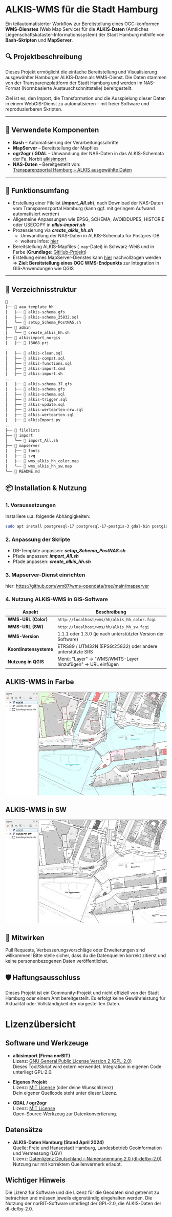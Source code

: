 # ALKIS-WMS für die Stadt Hamburg

Ein teilautomatisierter Workflow zur Bereitstellung eines OGC-konformen **WMS-Dienstes** (Web Map Service) für die **ALKIS-Daten** (Amtliches Liegenschaftskataster-Informationssystem) der Stadt Hamburg mithilfe von **Bash-Skripten** und **MapServer**.

## 🔍 Projektbeschreibung

Dieses Projekt ermöglicht die einfache Bereitstellung und Visualisierung ausgewählter Hamburger ALKIS-Daten als WMS-Dienst. Die Daten stammen von der Transparenzplattform der Stadt Hamburg und werden im NAS-Format (Normbasierte Austauschschnittstelle) bereitgestellt.

Ziel ist es, den Import, die Transformation und die Ausspielung dieser Daten in einem WebGIS-Dienst zu automatisieren – mit freier Software und reproduzierbaren Skripten.

---

## 🧰 Verwendete Komponenten

- **Bash** – Automatisierung der Verarbeitungsschritte
- **MapServer** – Bereitstellung der Mapfiles
- **ogr2ogr / GDAL** – Umwandlung der NAS-Daten in das ALKIS-Schemata der Fa. Norbit [alkisimport](https://github.com/norBIT/alkisimport/tree/master)
- **NAS-Daten** – Bereitgestellt von:  
  [Transparenzportal Hamburg – ALKIS ausgewählte Daten](https://suche.transparenz.hamburg.de/dataset/alkis-ausgewaehlte-daten-hamburg5)

---

## 🚀 Funktionsumfang

- Erstellung einer Filelist (***import_All.sh***), nach Download der NAS-Daten vom Transparenzportal Hamburg (kann ggf. mit geringem Aufwand automatisiert werden)
- Allgemeine Anpassungen wie EPSG, SCHEMA, AVOIDDUPES, HISTORIE oder USECOPY in ***alkis-import.sh***
- Prozessierung via ***create_alkis_hh.sh***
    - Umwandlung der NAS-Daten in ALKIS-Schemata für Postgres-DB
    - weitere Infos: [hier](https://www.norbit.de/74)
- Bereitstellung ALKIS-Mapfiles (`.map`-Datei) in Schwarz-Weiß und in Farbe (**Grundlage**: [GitHub-Projekt](https://github.com/norBIT/alkisplugin))
- Erstellung eines MapServer-Dienstes kann [hier](https://github.com/wm87/wms-opendata/tree/main/mapserver) nachvollzogen werden => **Ziel: Bereitstellung eines OGC WMS-Endpunkts** zur Integration in GIS-Anwendungen wie QGIS

---

## 📁 Verzeichnisstruktur
```text
 .
├──  aaa_template_hh
│   ├──  alkis-schema.gfs
│   ├──  alkis-schema_25832.sql
│   └──  setup_Schema_PostNAS.sh
├──  admin
│   └──  create_alkis_hh.sh
├──  alkisimport_norgis
│   ├──  13068.prj
...
│   ├──  alkis-clean.sql
│   ├──  alkis-compat.sql
│   ├──  alkis-functions.sql
│   ├──  alkis-import.cmd
│   ├──  alkis-import.sh
...
│   ├──  alkis-schema.37.gfs
│   ├──  alkis-schema.gfs
│   ├──  alkis-schema.sql
│   ├──  alkis-trigger.sql
│   ├──  alkis-update.sql
│   ├──  alkis-wertearten-nrw.sql
│   ├──  alkis-wertearten.sql
│   ├──  alkisImport.py
...
├──  filelists
├──  import
│   └──  import_All.sh
├──  mapserver
│   ├──  fonts
│   ├──  svg
│   ├──  wms_alkis_hh_color.map
│   └──  wms_alkis_hh_sw.map
└──  README.md
```

## 📦 Installation & Nutzung

### 1. Voraussetzungen

Installiere u.a. folgende Abhängigkeiten:

```bash
sudo apt install postgresql-17 postgresql-17-postgis-3 gdal-bin postgis mapserver-bin cgi-mapserver unzip
```

### 2. Anpassung der Skripte

* DB-Template anpassen: ***setup_Schema_PostNAS.sh***
* Pfade anpassen: ***import_All.sh***
* Pfade anpassen: ***create_alkis_hh.sh***

### 3. Mapserver-Dienst einrichten

hier: https://github.com/wm87/wms-opendata/tree/main/mapserver

### 4. Nutzung ALKIS-WMS in GIS-Software

| Aspekt             | Beschreibung                                              |
|-----------------------|-----------------------------------------------------------|
| **WMS-URL (Color)**   | `http://localhost/wms/hh/alkis_hh_color.fcgi`             |
| **WMS-URL (SW)**      | `http://localhost/wms/hh/alkis_hh_sw.fcgi`                |
| **WMS-Version**       | 1.1.1 oder 1.3.0 (je nach unterstützter Version der Software) |
| **Koordinatensysteme**| ETRS89 / UTM32N (EPSG:25832) oder andere unterstützte SRS |
| **Nutzung in QGIS**   | Menü: "Layer" → "WMS/WMTS-Layer hinzufügen" → URL einfügen |

## ALKIS-WMS in Farbe

![ALKIS_COLOR](alkis_color.png "alkis_color")

## ALKIS-WMS in SW

![ALKIS_SW](alkis_sw.png "alkis_sw")

## 🤝 Mitwirken
Pull Requests, Verbesserungsvorschläge oder Erweiterungen sind willkommen! Bitte stelle sicher, dass du die Datenquellen korrekt zitierst und keine personenbezogenen Daten veröffentlichst.

## 🛡️ Haftungsausschluss
Dieses Projekt ist ein Community-Projekt und nicht offiziell von der Stadt Hamburg oder einem Amt bereitgestellt. Es erfolgt keine Gewährleistung für Aktualität oder Vollständigkeit der dargestellten Daten.

# Lizenzübersicht

## Software und Werkzeuge

- **alkisimport (Firma norBIT)**  
  Lizenz: [GNU General Public License Version 2 (GPL-2.0)](https://github.com/norBIT/alkisimport/blob/master/LICENSE)  
  Dieses Tool/Skript wird extern verwendet. Integration in eigenen Code unterliegt GPL-2.0.

- **Eigenes Projekt**  
  Lizenz: [MIT License](https://opensource.org/licenses/MIT) (oder deine Wunschlizenz)  
  Dein eigener Quellcode steht unter dieser Lizenz.

- **GDAL / ogr2ogr**  
  Lizenz: [MIT License](https://opensource.org/licenses/MIT)  
  Open-Source-Werkzeug zur Datenkonvertierung.

## Datensätze

- **ALKIS-Daten Hamburg (Stand April 2024)**  
  Quelle: Freie und Hansestadt Hamburg, Landesbetrieb Geoinformation und Vermessung (LGV)  
  Lizenz: [Datenlizenz Deutschland – Namensnennung 2.0 (dl-de/by-2.0)](https://www.govdata.de/dl-de/by-2-0)  
  Nutzung nur mit korrektem Quellenvermerk erlaubt.

## Wichtiger Hinweis

Die Lizenz für Software und die Lizenz für die Geodaten sind getrennt zu betrachten und müssen jeweils eigenständig eingehalten werden. Die Nutzung der norBIT-Software unterliegt der GPL-2.0, die ALKIS-Daten der dl-de/by-2.0.

